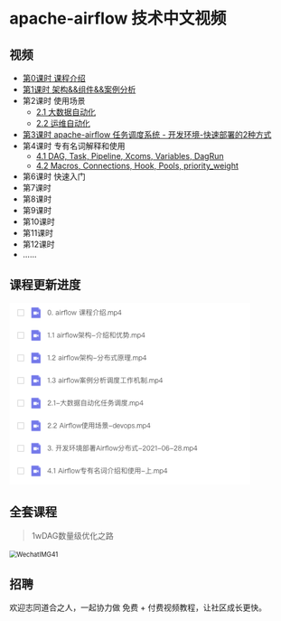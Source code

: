 # apache-airflow 技术中文视频



## 视频

- [第0课时 课程介绍]()
- [第1课时 架构&&组件&&案例分析]()
- 第2课时 使用场景
  - [2.1 大数据自动化]()
  - [2.2 运维自动化]()
- [第3课时 apache-airflow 任务调度系统 - 开发环境-快速部署的2种方式]()
- 第4课时 专有名词解释和使用
  - [4.1 DAG, Task, Pipeline, Xcoms, Variables, DagRun]()
  - [4.2 Macros, Connections, Hook, Pools, priority_weight]()
- 第6课时 快速入门
- 第7课时 
- 第8课时 
- 第9课时 
- 第10课时 
- 第11课时 
- 第12课时 
- ......




## 课程更新进度

![image-20210728105233867](./imgs/image-20210728105233867.png)



## 全套课程

> 1wDAG数量级优化之路

<img src="./imgs/WechatIMG41.jpeg" alt="WechatIMG41" style="zoom:80%;" />

## 招聘

欢迎志同道合之人，一起协力做 免费 + 付费视频教程，让社区成长更快。

